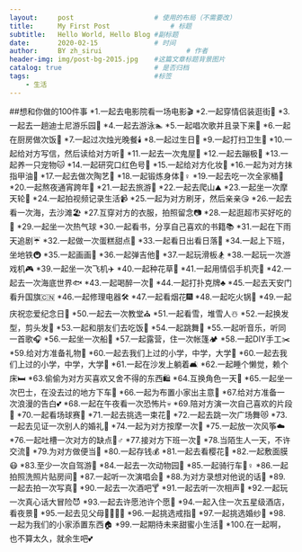 ```yaml
---
layout:     post                    # 使用的布局（不需要改）
title:      My First Post               # 标题 
subtitle:   Hello World, Hello Blog #副标题
date:       2020-02-15              # 时间
author:     BY zh_sirui                     # 作者
header-img: img/post-bg-2015.jpg    #这篇文章标题背景图片
catalog: true                       # 是否归档
tags:                               #标签
    - 生活
---
```




##想和你做的100件事
*1.一起去电影院看一场电影🎬
*2.一起穿情侣装逛街👫
*3.一起去一趟迪士尼游乐园🎠
*4.一起去游泳🏊
*5.一起唱次歌并且录下来🎤
*6.一起在厨房做次饭🍚
*7.一起过次烛光晚餐🕯️
*8.一起过生日🎂
*9.一起打扫卫生🚰
*10.一起给对方写信，然后读给对方听💌
*11.一起去一次鬼屋👻
*12.一起去蹦极🌉
*13.一起养一只宠物🐱
*14.一起研究口红色号💄
*15.一起给对方化妆💋
*16.一起为对方抹指甲油💅
*17.一起去做次陶艺🍶
*18.一起锻炼身体🚴♀️
*19.一起去吃一次全家桶🍟
*20.一起熬夜通宵跨年💑
*21.一起去旅游🚊
*22.一起去爬山⛰
*23.一起坐一次摩天轮🎡
*24.一起拍视频记录生活📹
*25.一起为对方刷牙，然后亲亲😘
*26.一起去看一次海，去沙滩🏖️
*27.互穿对方的衣服，拍照留念📷
*28.一起逛超市买好吃的🛒
*29.一起坐一次热气球
*30.一起看书，分享自己喜欢的书籍📚
*31.一起在下雨天追剧☔️
*32.一起做一次蛋糕甜点🍰
*33.一起看日出看日落🌄
*34.一起上下班，坐地铁🚇
*35.一起画画🎨
*36.一起弹吉他🎸
*37.一起玩滑板🏂
*38.一起玩一次游戏机🎮
*39.一起坐一次飞机✈️
*40.一起种花草🌹
*41.一起用情侣手机壳📱
*42.一起去一次海底世界🐟
*43.一起喝醉一次🍺
*44.一起打扑克牌♣️
*45.一起去天安门看升国旗🇨🇳
*46.一起修理电器🛠
*47.一起看烟花🎆
*48.一起吃火锅🍲
*49.一起庆祝恋爱纪念日💏
*50.一起去一次教堂⛪️
*51.一起看雪，堆雪人☃️
*52.一起换发型，剪头发💇
*53.一起和朋友们去吃饭👬
*54.一起跳舞💃
*55.一起听音乐，听同一首歌🎧
*56.一起坐一次船🚢
*57.一起露营，住一次帐篷🏕️
*58.一起DIY手工✂️
*59.给对方准备礼物🎁
*60.一起去我们上过的小学，中学，大学🏫
*60.一起去我们上过的小学，中学，大学🏫
*61.一起在沙发上躺着🛋
*62.一起睡个懒觉，赖个床🛏️
*63.偷偷为对方买喜欢又舍不得的东西🛍
*64.互换角色一天🎎
*65.一起坐一次巴士，在没去过的地方下车🚌
*66.一起为布置小家出主意💐
*67.给对方准备一次浪漫的告白💕
*68.一起在午夜看一次恐怖片💀
*69.陪对方演一次自己喜欢的片段👩
*70.一起看场球赛🏀
*71.一起去挑选一束花💐
*72.一起去跳一次广场舞😻
*73.一起去见证一次别人的婚礼💒
*74.一起为对方按摩一次💆
*75.一起放一次风筝☁️
*76.一起吐槽一次对方的缺点🤷♂️
*77.接对方下班一次🛵
*78.当陌生人一天，不许交流🙅
*79.为对方做便当🍱
*80.一起存钱💰
*81.一起去看樱花🌸
*82.一起敷面膜😷
*83.至少一次自驾游🚗
*84.一起去一次动物园🐅
*85.一起骑行车🚴♀️
*86.一起拍照洗照片贴房间📸
*87.一起听一次演唱会🥁
*88.为对方录想对他说的话🎥
*89.一起去拍一次写真👥
*90.一起去一次酒吧🍸
*91.一起去听一次相声💖
*92.一起玩一次真心话大冒险😈
*93.一起去许愿池许个愿🙏
*94.一起入住一次五星级酒店，看夜景🌃
*95.一起去见父母👨👩👧👦
*96.一起挑选戒指💍
*97.一起挑选婚纱👰
*98.一起为我们的小家添置东西🏠
*99.一起期待未来甜蜜小生活🍬
*100.在一起啊，也不算太久，就余生吧💕
